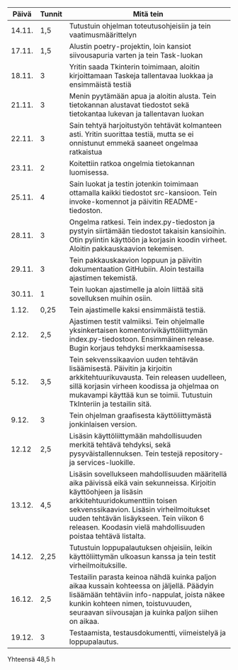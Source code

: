 Päivä | Tunnit | Mitä tein
--- | --- | ---
14.11. | 1,5 | Tutustuin ohjelman toteutusohjeisiin ja tein vaatimusmäärittelyn
17.11. | 1,5 | Alustin poetry-projektin, loin kansiot siivousapuria varten ja tein Task-luokan 
18.11. | 3 | Yritin saada Tkinterin toimimaan, aloitin kirjoittamaan Taskeja tallentavaa luokkaa ja ensimmäistä testiä
21.11. | 3 | Menin pyytämään apua ja aloitin alusta. Tein tietokannan alustavat tiedostot sekä tietokantaa lukevan ja tallentavan luokan
22.11. | 3 | Sain tehtyä harjoitustyön tehtävät kolmanteen asti. Yritin suorittaa testiä, mutta se ei onnistunut emmekä saaneet ongelmaa ratkaistua
23.11. | 2 | Koitettiin ratkoa ongelmia tietokannan luomisessa.
25.11. | 4 | Sain luokat ja testin jotenkin toimimaan ottamalla kaikki tiedostot src-kansioon. Tein invoke-komennot ja päivitin README-tiedoston.
28.11. | 3 | Ongelma ratkesi. Tein index.py-tiedoston ja pystyin siirtämään tiedostot takaisin kansioihin. Otin pylintin käyttöön ja korjasin koodin virheet. Aloitin pakkauskaavion tekemisen.
29.11. | 3 | Tein pakkauskaavion loppuun ja päivitin dokumentaation GitHubiin. Aloin testailla ajastimen tekemistä.
30.11. | 1 | Tein luokan ajastimelle ja aloin liittää sitä sovelluksen muihin osiin.
1.12. | 0,25 | Tein ajastimelle kaksi ensimmäistä testiä.
2.12. | 2,5 | Ajastimen testit valmiiksi. Tein ohjelmalle yksinkertaisen komentorivikäyttöliittymän index.py-tiedostoon. Ensimmäinen release. Bugin korjaus tehdyksi merkkaamisessa. 
5.12. | 3,5 | Tein sekvenssikaavion uuden tehtävän lisäämisestä. Päivitin ja kirjoitin arkkitehtuurikuvausta. Tein releasen uudelleen, sillä korjasin virheen koodissa ja ohjelmaa on mukavampi käyttää kun se toimii. Tutustuin TkInteriin ja testailin sitä.
9.12. | 3 | Tein ohjelman graafisesta käyttöliittymästä jonkinlaisen version.
12.12 | 2,5 | Lisäsin käyttöliittymään mahdollisuuden merkitä tehtävä tehdyksi, sekä pysyväistallennuksen. Tein testejä repository- ja services-luokille.
13.12. | 4,5 | Lisäsin sovellukseen mahdollisuuden määritellä aika päivissä eikä vain sekunneissa. Kirjoitin käyttöohjeen ja lisäsin arkkitehtuuridokumenttiin toisen sekvenssikaavion. Lisäsin virheilmoitukset uuden tehtävän lisäykseen. Tein viikon 6 releasen. Koodasin vielä mahdollisuuden poistaa tehtävä listalta.
14.12. | 2,25 | Tutustuin loppupalautuksen ohjeisiin, leikin käyttöliittymän ulkoasun kanssa ja tein testit virheilmoituksille.
16.12. | 2,5 | Testailin parasta keinoa nähdä kuinka paljon aikaa kussain kohteessa on jäljellä. Päädyin lisäämään tehtäviin info-nappulat, joista näkee kunkin kohteen nimen, toistuvuuden, seuraavan siivousajan ja kuinka paljon siihen on aikaa.
19.12. | 3 | Testaamista, testausdokumentti, viimeistelyä ja loppupalautus.

Yhteensä 48,5 h
